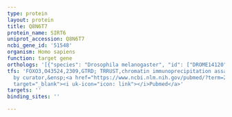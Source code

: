 ```yaml
---
type: protein
layout: protein
title: Q8N6T7
protein_name: SIRT6
uniprot_accession: Q8N6T7
ncbi_gene_id: '51548'
organism: Homo sapiens
function: target gene
orthologs: '[{"species": "Drosophila melanogaster", "id": ["DROME14120"]}, {"species": "Caenorhabditis elegans", "id": ["Q95Q89"]}, {"species": "Mus musculus", "id": ["<a href=\"/protein/p59941\">P59941</a>"]}, {"species": "Rattus norvegicus", "id": ["Q4FZY2"]}]'
tfs: 'FOXO3,O43524,2309,GTRD; TRRUST,chromatin immunoprecipitation assay; inferred
  by curator,&ensp;<a href="https://www.ncbi.nlm.nih.gov/pubmed/?term=20816089%5Buid%5D+OR+27924024%5Buid%5D+OR+29087512%5Buid%5D"
  target="_blank"><i uk-icon="icon: link"></i>Pubmed</a>'
targets: ''
binding_sites: ''

---
```


